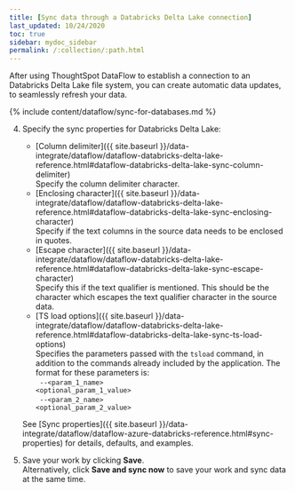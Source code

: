 ```yaml
---
title: [Sync data through a Databricks Delta Lake connection]
last_updated: 10/24/2020
toc: true
sidebar: mydoc_sidebar
permalink: /:collection/:path.html
---
```

After using ThoughtSpot DataFlow to establish a connection to an Databricks Delta Lake file system, you can create automatic data updates, to seamlessly refresh your data.

{% include content/dataflow/sync-for-databases.md %}

4. Specify the sync properties for Databricks Delta Lake:

   * [Column delimiter]({{ site.baseurl }}/data-integrate/dataflow/dataflow-databricks-delta-lake-reference.html#dataflow-databricks-delta-lake-sync-column-delimiter)<br/>Specify the column delimiter character.
   * [Enclosing character]({{ site.baseurl }}/data-integrate/dataflow/dataflow-databricks-delta-lake-reference.html#dataflow-databricks-delta-lake-sync-enclosing-character)<br/>Specify if the text columns in the source data needs to be enclosed in quotes.
   * [Escape character]({{ site.baseurl }}/data-integrate/dataflow/dataflow-databricks-delta-lake-reference.html#dataflow-databricks-delta-lake-sync-escape-character)<br/>Specify this if the text qualifier is mentioned. This should be the character which escapes the text qualifier character in the source data.
   * [TS load options]({{ site.baseurl }}/data-integrate/dataflow/dataflow-databricks-delta-lake-reference.html#dataflow-databricks-delta-lake-sync-ts-load-options)<br/>Specifies the parameters passed with the <code>tsload</code> command, in addition to the commands already included by the application. The format for these parameters is:<br/><code> --&lt;param_1_name&gt; &lt;optional_param_1_value&gt;</code><br/><code> --&lt;param_2_name&gt; &lt;optional_param_2_value&gt;</code>

   See [Sync properties]({{ site.baseurl }}/data-integrate/dataflow/dataflow-azure-databricks-reference.html#sync-properties) for details, defaults, and examples.

5. Save your work by clicking **Save**.<br/>Alternatively, click **Save and sync now** to save your work and sync data at the same time.
